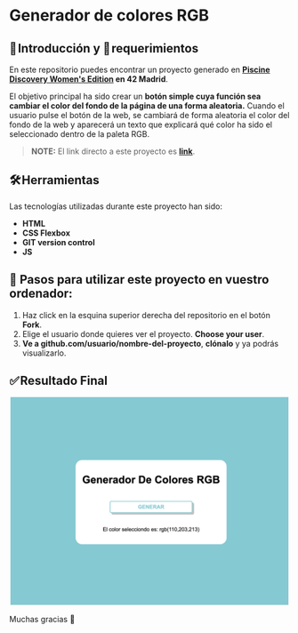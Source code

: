 # Generador de colores RGB

## 🚀 Introducción y 📝 requerimientos

En este repositorio puedes encontrar un proyecto generado en **[Piscine Discovery Women's Edition](https://www.fundaciontelefonica.com/noticias/piscine-discovery-womens-edition-formacion-campus-42-talento-digital-femenino/) en 42 Madrid**. 

El objetivo principal ha sido crear un **botón simple cuya función sea cambiar el color del fondo de la página de una forma aleatoria.** Cuando el usuario pulse el botón de la web, se cambiará de forma aleatoria el color del fondo de la web y aparecerá un texto que explicará qué color ha sido el seleccionado dentro de la paleta RGB. 

> **NOTE:** El link directo a este proyecto es  **[link](https://nayraromero.github.io/RGB-color-generator/)**.


## 🛠️ Herramientas

Las tecnologías utilizadas durante este proyecto han sido: 

- **HTML** 
- **CSS Flexbox**
- **GIT version control**
- **JS**

## 💾 Pasos para utilizar este proyecto en vuestro ordenador: 

1. Haz click en la esquina superior derecha del repositorio en el botón **Fork**.
2. Elige el usuario donde quieres ver el proyecto. **Choose your user**.
3. **Ve a github.com/usuario/nombre-del-proyecto**, **clónalo** y ya podrás visualizarlo.


## ✅ Resultado Final 
<div id="header" align="center">
<img width="500" alt="image" src="./images/readme-image.png">
</div>




Muchas gracias 🤗